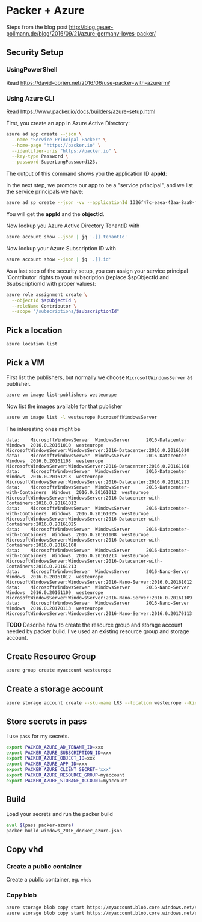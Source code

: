 # Packer + Azure

Steps from the blog post http://blog.geuer-pollmann.de/blog/2016/09/21/azure-germany-loves-packer/

## Security Setup

### UsingPowerShell

Read https://david-obrien.net/2016/06/use-packer-with-azurerm/

### Using Azure CLI

Read https://www.packer.io/docs/builders/azure-setup.html

First, you create an app in Azure Active Directory:

```bash
azure ad app create --json \
  --name "Service Principal Packer" \
  --home-page "https://packer.io" \
  --identifier-uris "https://packer.io" \
  --key-type Password \
  --password SuperLongPassword123.-
```

The output of this command shows you the application ID **appId**:

In the next step, we promote our app to be a "service principal", and we list
the service principals we have:

```bash
azure ad sp create --json -vv --applicationId 1326f47c-eaea-42aa-8aa8-ff99fbaf3da9
```

You will get the **appId** and the **objectId**.

Now lookup you Azure Active Directory TenantID with

```bash
azure account show --json | jq '.[].tenantId'
```

Now lookup your Azure Subscription ID with

```bash
azure account show --json | jq '.[].id'
```

As a last step of the security setup, you can assign your service principal 'Contributor' rights to your subscription (replace $spObjectId and $subscriptionId with proper values):

```bash
azure role assignment create \
  --objectId $spObjectId \
  --roleName Contributor \
  --scope "/subscriptions/$subscriptionId"
```

## Pick a location

```bash
azure location list
```

## Pick a VM

First list the publishers, but normally we choose `MicrosoftWindowsServer` as publisher.

```bash
azure vm image list-publishers westeurope
```

Now list the images available for that publisher

```bash
azure vm image list -l westeurope MicrosoftWindowsServer
```

The interesting ones might be

```log
data:    MicrosoftWindowsServer  WindowsServer      2016-Datacenter                  Windows  2016.0.20161010  westeurope  MicrosoftWindowsServer:WindowsServer:2016-Datacenter:2016.0.20161010
data:    MicrosoftWindowsServer  WindowsServer      2016-Datacenter                  Windows  2016.0.20161108  westeurope  MicrosoftWindowsServer:WindowsServer:2016-Datacenter:2016.0.20161108
data:    MicrosoftWindowsServer  WindowsServer      2016-Datacenter                  Windows  2016.0.20161213  westeurope  MicrosoftWindowsServer:WindowsServer:2016-Datacenter:2016.0.20161213
data:    MicrosoftWindowsServer  WindowsServer      2016-Datacenter-with-Containers  Windows  2016.0.20161012  westeurope  MicrosoftWindowsServer:WindowsServer:2016-Datacenter-with-Containers:2016.0.20161012
data:    MicrosoftWindowsServer  WindowsServer      2016-Datacenter-with-Containers  Windows  2016.0.20161025  westeurope  MicrosoftWindowsServer:WindowsServer:2016-Datacenter-with-Containers:2016.0.20161025
data:    MicrosoftWindowsServer  WindowsServer      2016-Datacenter-with-Containers  Windows  2016.0.20161108  westeurope  MicrosoftWindowsServer:WindowsServer:2016-Datacenter-with-Containers:2016.0.20161108
data:    MicrosoftWindowsServer  WindowsServer      2016-Datacenter-with-Containers  Windows  2016.0.20161213  westeurope  MicrosoftWindowsServer:WindowsServer:2016-Datacenter-with-Containers:2016.0.20161213
data:    MicrosoftWindowsServer  WindowsServer      2016-Nano-Server                 Windows  2016.0.20161012  westeurope  MicrosoftWindowsServer:WindowsServer:2016-Nano-Server:2016.0.20161012
data:    MicrosoftWindowsServer  WindowsServer      2016-Nano-Server                 Windows  2016.0.20161109  westeurope  MicrosoftWindowsServer:WindowsServer:2016-Nano-Server:2016.0.20161109
data:    MicrosoftWindowsServer  WindowsServer      2016-Nano-Server                 Windows  2016.0.20170113  westeurope  MicrosoftWindowsServer:WindowsServer:2016-Nano-Server:2016.0.20170113
```


**TODO** Describe how to create the resource group and storage account needed by packer build. I've used an existing resource group and storage account.

## Create Resource Group

```bash
azure group create myaccount westeurope
```

## Create a storage account

```bash
azure storage account create --sku-name LRS --location westeurope --kind BlobStorage --access-tier Cool --resource-group myaccount myaccount
```

## Store secrets in pass

I use `pass` for my secrets.

```bash
export PACKER_AZURE_AD_TENANT_ID=xxx
export PACKER_AZURE_SUBSCRIPTION_ID=xxx
export PACKER_AZURE_OBJECT_ID=xxx
export PACKER_AZURE_APP_ID=xxx
export PACKER_AZURE_CLIENT_SECRET='xxx'
export PACKER_AZURE_RESOURCE_GROUP=myaccount
export PACKER_AZURE_STORAGE_ACCOUNT=myaccount
```

## Build

Load your secrets and run the packer build

```bash
eval $(pass packer-azure)
packer build windows_2016_docker_azure.json
```

## Copy vhd

### Create a public container

Create a public container, eg. `vhds`

### Copy blob

```bash
azure storage blob copy start https://myaccount.blob.core.windows.net/system/Microsoft.Compute/Images/images/WindowsServer2016Docker-osDisk.vhd vhds
azure storage blob copy start https://myaccount.blob.core.windows.net/system/Microsoft.Compute/Images/images/WindowsServer2016Docker-osDisk.vhd --dest-container vhds --dest-blob WindowsServer2016Docker.20170122-osDisk.vhd
```
